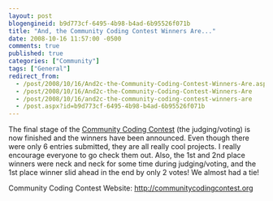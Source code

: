 ```yaml
---
layout: post
blogengineid: b9d773cf-6495-4b98-b4ad-6b95526f071b
title: "And, the Community Coding Contest Winners Are..."
date: 2008-10-16 11:57:00 -0500
comments: true
published: true
categories: ["Community"]
tags: ["General"]
redirect_from: 
  - /post/2008/10/16/And2c-the-Community-Coding-Contest-Winners-Are.aspx
  - /post/2008/10/16/And2c-the-Community-Coding-Contest-Winners-Are
  - /post/2008/10/16/and2c-the-community-coding-contest-winners-are
  - /post.aspx?id=b9d773cf-6495-4b98-b4ad-6b95526f071b
---
```

<!-- more -->


The final stage of the <a href="http://communitycodingcontest.org">Community Coding Contest</a> (the judging/voting) is now finished and the winners have been announced. Even though there were only 6 entries submitted, they are all really cool projects. I really encourage everyone to go check them out. Also, the 1st and 2nd place winners were neck and neck for some time during judging/voting, and the 1st place winner slid ahead in the end by only 2 votes! We almost had a tie! 



Community Coding Contest Website: <a href="http://communitycodingcontest.org" title="Community Coding Contest">http://communitycodingcontest.org</a>

